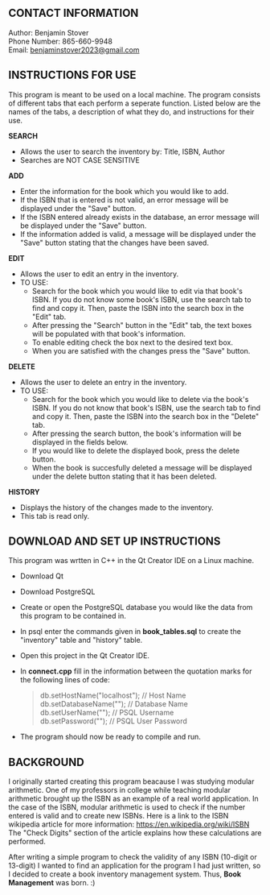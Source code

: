 ## CONTACT INFORMATION
Author: Benjamin Stover  
Phone Number: 865-660-9948  
Email: benjaminstover2023@gmail.com  


## INSTRUCTIONS FOR USE
This program is meant to be used on a local machine.
The program consists of different tabs that each perform a 
seperate function. Listed below are the names of the tabs, a description
of what they do, and instructions for their use. 

**SEARCH**
- Allows the user to search the inventory by: Title, ISBN, Author
- Searches are NOT CASE SENSITIVE

**ADD**
- Enter the information for the book which you would like to add.
- If the ISBN that is entered is not valid, an error message will be
  displayed under the "Save" button.
- If the ISBN entered already exists in the database, an error message
  will be displayed under the "Save" button.
- If the information added is valid, a message will be
  displayed under the "Save" button stating that the 
  changes have been saved. 

**EDIT**
- Allows the user to edit an entry in the inventory.
- TO USE: 
   - Search for the book which you would like to edit 
     via that book's ISBN. If you do not know some book's
     ISBN, use the search tab to find and copy it. Then,
     paste the ISBN into the search box in the "Edit" tab.
   - After pressing the "Search" button in the "Edit" tab, 
     the text boxes will be populated with that book's
     information.
   - To enable editing check the box next to the desired text box. 
   - When you are satisfied with the changes press the "Save" button.

**DELETE**
- Allows the user to delete an entry in the inventory.
- TO USE: 
   - Search for the book which you would like to delete
     via the book's ISBN. If you do not know that book's 
     ISBN, use the search tab to find and copy it. Then,
     paste the ISBN into the search box in the "Delete" tab.
   - After pressing the search button, the book's information
     will be displayed in the fields below.
   - If you would like to delete the displayed book, 
     press the delete button.
   - When the book is succesfully deleted a message will be
     displayed under the delete button stating that it has
     been deleted.   

**HISTORY**
- Displays the history of the changes made to the inventory. 
- This tab is read only. 


## DOWNLOAD AND SET UP INSTRUCTIONS
This program was wrtten in C++ in the Qt Creator IDE on a Linux machine.  
- Download Qt
- Download PostgreSQL
- Create or open the PostgreSQL database you would like the data
  from this program to be contained in. 
- In psql enter the commands given in **book_tables.sql** to create 
  the "inventory" table and "history" table.
- Open this project in the Qt Creator IDE.
- In **connect.cpp** fill in the information between the
  quotation marks for the following lines of code:
  
   > db.setHostName("localhost");        // Host Name  
   > db.setDatabaseName("");             // Database Name  
   > db.setUserName("");                 // PSQL Username  
   > db.setPassword("");                 // PSQL User Password  

- The program should now be ready to compile and run.

## BACKGROUND
I originally started creating this program beacause I was studying
modular arithmetic. One of my professors in college while teaching
modular arithmetic brought up the ISBN as an example of a real world 
application. In the case of the ISBN, modular arithmetic is used
to check if the number entered is valid and to create new ISBNs. 
Here is a link to the ISBN wikipedia article for more information: 
https://en.wikipedia.org/wiki/ISBN  
The "Check Digits" section of the article explains how these calculations are
performed. 

After writing a simple program to check the validity of any ISBN (10-digit or 13-digit) 
I wanted to find an application for the program I had just written, so I decided
to create a book inventory management system. Thus, **Book Management** was born. :)


